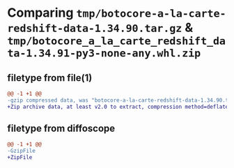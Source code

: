 # Comparing `tmp/botocore-a-la-carte-redshift-data-1.34.90.tar.gz` & `tmp/botocore_a_la_carte_redshift_data-1.34.91-py3-none-any.whl.zip`

## filetype from file(1)

```diff
@@ -1 +1 @@
-gzip compressed data, was "botocore-a-la-carte-redshift-data-1.34.90.tar", last modified: Wed Apr 24 01:02:23 2024, max compression
+Zip archive data, at least v2.0 to extract, compression method=deflate
```

## filetype from diffoscope

```diff
@@ -1 +1 @@
-GzipFile
+ZipFile
```

